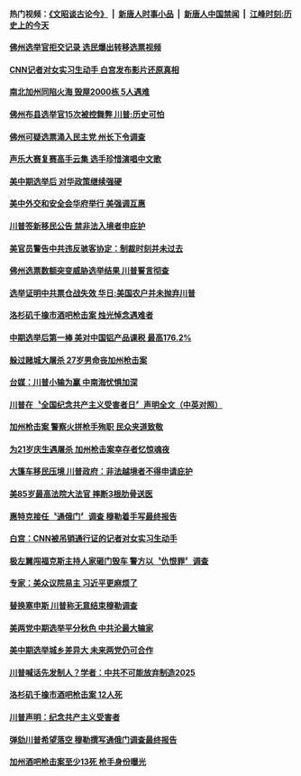 #### 热门视频：[《文昭谈古论今》](https://github.com/gfw-breaker/wenzhao/blob/master/README.md?t=11100933) &nbsp;|&nbsp; [新唐人时事小品](https://github.com/gfw-breaker/ntdtv-comedy/blob/master/README.md?t=11100933) &nbsp;|&nbsp; [新唐人中国禁闻](https://github.com/gfw-breaker/ntdtv-news/blob/master/README.md?t=11100933) &nbsp;|&nbsp; [江峰时刻:历史上的今天](https://github.com/gfw-breaker/today-in-history/blob/master/README.md?t=11100933) 

#### [佛州选举官拒交记录 选民爆出转移选票视频](../pages/news203/a1398796.md?t=11100933) 

#### [CNN记者对女实习生动手 白宫发布影片还原真相](../pages/news203/a1398772.md?t=11100933) 

#### [南北加州同陷火海 毁屋2000栋 5人遇难](../pages/news203/a1398760.md?t=11100933) 

#### [佛州布县选举官15次被控舞弊 川普:历史可怕](../pages/news203/a1398768.md?t=11100933) 

#### [佛州可疑选票涌入民主党 州长下令调查](../pages/news203/a1398763.md?t=11100933) 

#### [声乐大赛复赛高手云集 选手珍惜演唱中文歌](../pages/news203/a1398761.md?t=11100933) 

#### [美中期选举后 对华政策继续强硬](../pages/news203/a1398755.md?t=11100933) 

#### [美中外交和安全会华府举行 美强调互惠](../pages/news203/a1398753.md?t=11100933) 

#### [川普签新移民公告 禁非法入境者申庇护](../pages/news203/a1398750.md?t=11100933) 

#### [美官员警告中共违反骇客协定：制裁时刻并未过去](../pages/news203/a1398743.md?t=11100933) 

#### [佛州选票数额突变威胁选举结果 川普誓言彻查](../pages/news203/a1398740.md?t=11100933) 

#### [选举证明中共票仓战失效 华日:美国农户并未抛弃川普](../pages/news203/a1398736.md?t=11100933) 

#### [洛杉矶千橡市酒吧枪击案 烛光悼念遇难者](../pages/news203/a1398721.md?t=11100933) 

#### [中期选举后第一棒 美对中国铝产品课税 最高176.2%](../pages/news203/a1398718.md?t=11100933) 

#### [躲过赌城大屠杀 27岁男命丧加州枪击案](../pages/news203/a1398681.md?t=11100933) 

#### [台媒：川普小输为赢 中南海忧惧加深](../pages/news203/a1398686.md?t=11100933) 

#### [川普在〝全国纪念共产主义受害者日〞声明全文（中英对照）](../pages/news203/a1398565.md?t=11100933) 

#### [加州枪击案 警察火拼枪手殉职 民众夹道致敬](../pages/news203/a1398676.md?t=11100933) 

#### [为21岁庆生遇屠杀 加州枪击案幸存者忆惊魂夜](../pages/news203/a1398657.md?t=11100933) 

#### [大篷车移民压境 川普政府：非法越境者不得申请庇护](../pages/news203/a1398672.md?t=11100933) 

#### [美85岁最高法院大法官 摔断3根肋骨送医](../pages/news203/a1398632.md?t=11100933) 

#### [惠特克接任〝通俄门〞调查 穆勒着手写最终报告](../pages/news203/a1398624.md?t=11100933) 

#### [白宫：CNN被吊销通行证的记者对女实习生动手](../pages/news203/a1398627.md?t=11100933) 

#### [极左翼闯福克斯主持人家砸门毁车 警方以〝仇恨罪〞调查](../pages/news203/a1398617.md?t=11100933) 

#### [专家：美众议院易主 习近平更麻烦了](../pages/news203/a1398484.md?t=11100933) 

#### [替换塞申斯 川普称无意结束穆勒调查](../pages/news203/a1398614.md?t=11100933) 

#### [美两党中期选举平分秋色 中共沦最大输家](../pages/news203/a1398575.md?t=11100933) 

#### [美中期选举城乡差异大  未来两党仍可合作](../pages/news203/a1398598.md?t=11100933) 

#### [川普喊话先发制人？学者：中共不可能放弃制造2025](../pages/news203/a1398588.md?t=11100933) 

#### [洛杉矶千橡市酒吧枪击案 12人死](../pages/news203/a1398573.md?t=11100933) 

#### [川普声明：纪念共产主义受害者](../pages/news203/a1398570.md?t=11100933) 

#### [弹劾川普希望落空 穆勒撰写通俄门调查最终报告](../pages/news203/a1398569.md?t=11100933) 

#### [加州酒吧枪击案至少13死 枪手身份曝光](../pages/news203/a1398567.md?t=11100933) 

